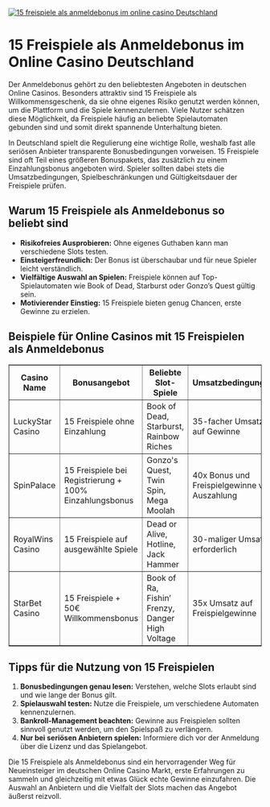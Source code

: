 [![15 freispiele als anmeldebonus im online casino Deutschland](https://123-caf.pages.dev/gitsignup.png)](https://vrmoo.ru/Bt82HjjY)

<h1>15 Freispiele als Anmeldebonus im Online Casino Deutschland</h1> <p>Der Anmeldebonus gehört zu den beliebtesten Angeboten in deutschen Online Casinos. Besonders attraktiv sind 15 Freispiele als Willkommensgeschenk, da sie ohne eigenes Risiko genutzt werden können, um die Plattform und die Spiele kennenzulernen. Viele Nutzer schätzen diese Möglichkeit, da Freispiele häufig an beliebte Spielautomaten gebunden sind und somit direkt spannende Unterhaltung bieten.</p>  <p>In Deutschland spielt die Regulierung eine wichtige Rolle, weshalb fast alle seriösen Anbieter transparente Bonusbedingungen vorweisen. 15 Freispiele sind oft Teil eines größeren Bonuspakets, das zusätzlich zu einem Einzahlungsbonus angeboten wird. Spieler sollten dabei stets die Umsatzbedingungen, Spielbeschränkungen und Gültigkeitsdauer der Freispiele prüfen.</p>  <h2>Warum 15 Freispiele als Anmeldebonus so beliebt sind</h2> <ul>   <li><strong>Risikofreies Ausprobieren:</strong> Ohne eigenes Guthaben kann man verschiedene Slots testen.</li>   <li><strong>Einsteigerfreundlich:</strong> Der Bonus ist überschaubar und für neue Spieler leicht verständlich.</li>   <li><strong>Vielfältige Auswahl an Spielen:</strong> Freispiele können auf Top-Spielautomaten wie Book of Dead, Starburst oder Gonzo’s Quest gültig sein.</li>   <li><strong>Motivierender Einstieg:</strong> 15 Freispiele bieten genug Chancen, erste Gewinne zu erzielen.</li> </ul>  <h2>Beispiele für Online Casinos mit 15 Freispielen als Anmeldebonus</h2> <table border="1" cellpadding="8" cellspacing="0">   <thead>     <tr>       <th>Casino Name</th>       <th>Bonusangebot</th>       <th>Beliebte Slot-Spiele</th>       <th>Umsatzbedingungen</th>     </tr>   </thead>   <tbody>     <tr>       <td>LuckyStar Casino</td>       <td>15 Freispiele ohne Einzahlung</td>       <td>Book of Dead, Starburst, Rainbow Riches</td>       <td>35-facher Umsatz auf Gewinne</td>     </tr>     <tr>       <td>SpinPalace</td>       <td>15 Freispiele bei Registrierung + 100% Einzahlungsbonus</td>       <td>Gonzo's Quest, Twin Spin, Mega Moolah</td>       <td>40x Bonus und Freispielgewinne vor Auszahlung</td>     </tr>     <tr>       <td>RoyalWins Casino</td>       <td>15 Freispiele auf ausgewählte Spiele</td>       <td>Dead or Alive, Hotline, Jack Hammer</td>       <td>30-maliger Umsatz erforderlich</td>     </tr>     <tr>       <td>StarBet Casino</td>       <td>15 Freispiele + 50€ Willkommensbonus</td>       <td>Book of Ra, Fishin’ Frenzy, Danger High Voltage</td>       <td>35x Umsatz auf Freispielgewinne</td>     </tr>   </tbody> </table>  <h2>Tipps für die Nutzung von 15 Freispielen</h2> <ol>   <li><strong>Bonusbedingungen genau lesen:</strong> Verstehen, welche Slots erlaubt sind und wie lange der Bonus gilt.</li>   <li><strong>Spielauswahl testen:</strong> Nutze die Freispiele, um verschiedene Automaten kennenzulernen.</li>   <li><strong>Bankroll-Management beachten:</strong> Gewinne aus Freispielen sollten sinnvoll genutzt werden, um den Spielspaß zu verlängern.</li>   <li><strong>Nur bei seriösen Anbietern spielen:</strong> Informiere dich vor der Anmeldung über die Lizenz und das Spielangebot.</li> </ol>  <p>Die 15 Freispiele als Anmeldebonus sind ein hervorragender Weg für Neueinsteiger im deutschen Online Casino Markt, erste Erfahrungen zu sammeln und gleichzeitig mit etwas Glück echte Gewinne einzufahren. Die Auswahl an Anbietern und die Vielfalt der Slots machen das Angebot äußerst reizvoll.</p>